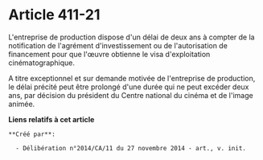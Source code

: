 # Article 411-21

L'entreprise de production dispose d'un délai de deux ans à compter de la notification de l'agrément d'investissement ou de
l'autorisation de financement pour que l'œuvre obtienne le visa d'exploitation cinématographique. 

A titre exceptionnel et sur demande motivée de l'entreprise de production, le délai précité peut être prolongé d'une durée
qui ne peut excéder deux ans, par décision du président du Centre national du cinéma et de l'image animée.

**Liens relatifs à cet article**

	**Créé par**:

	  - Délibération n°2014/CA/11 du 27 novembre 2014 - art., v. init.
